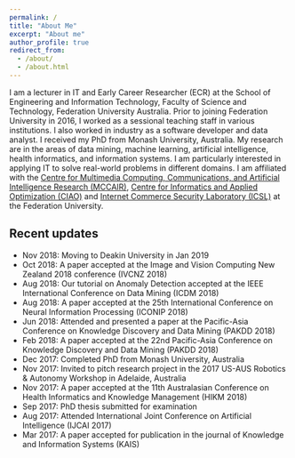 ```yaml
---
permalink: /
title: "About Me"
excerpt: "About me"
author_profile: true
redirect_from: 
  - /about/
  - /about.html
---
```


I am a lecturer in IT and Early Career Researcher (ECR) at the School of Engineering and Information Technology, Faculty of Science and Technology, Federation University Australia. Prior to joining Federation University in 2016, I worked as a sessional teaching staff in various institutions. I also worked in industry as a software developer and data analyst. I received my PhD from Monash University, Australia. My research are in the areas of data mining, machine learning, artificial intelligence, health informatics, and information systems. I am particularly interested in applying IT to solve real-world problems in different domains. I am affiliated with the [Centre for Multimedia Computing, Communications, and Artificial Intelligence Research (MCCAIR)](https://federation.edu.au/faculties-and-schools/faculty-of-science-and-technology/research/computational-science-and-mathematics/centre-for-multimedia-computing-communications-and-applications-research-mccar "MCCAIR"), [Centre for Informatics and Applied Optimization (CIAO)](https://federation.edu.au/faculties-and-schools/faculty-of-science-and-technology/research/computational-science-and-mathematics/ciao "CIAO") and [Internet Commerce Security Laboratory (ICSL)](https://federation.edu.au/icsl "ICSL") at the Federation University.

Recent updates
----------------------
* Nov 2018: Moving to Deakin University in Jan 2019
* Oct 2018: A paper accepted at the Image and Vision Computing New Zealand 2018 conference (IVCNZ 2018)
* Aug 2018: Our tutorial on Anomaly Detection accepted at the IEEE International Conference on Data Mining (ICDM 2018)
* Aug 2018: A paper accepted at the 25th International Conference on Neural Information Processing (ICONIP 2018) 
* Jun 2018: Attended and presented a paper at the Pacific-Asia Conference on Knowledge Discovery and Data Mining (PAKDD 2018) 
* Feb 2018: A paper accepted at the 22nd Pacific-Asia Conference on Knowledge Discovery and Data Mining (PAKDD 2018)
* Dec 2017: Completed PhD from Monash University, Australia
* Nov 2017: Invited to pitch research project in the 2017 US-AUS Robotics & Autonomy Workshop in Adelaide, Australia
* Nov 2017: A paper accepted at the 11th Australasian Conference on Health Informatics and Knowledge Management (HIKM 2018)
* Sep 2017: PhD thesis submitted for examination
* Aug 2017: Attended International Joint Conference on Artificial Intelligence (IJCAI 2017)
* Mar 2017: A paper accepted for publication in the journal of Knowledge and Information Systems (KAIS)
